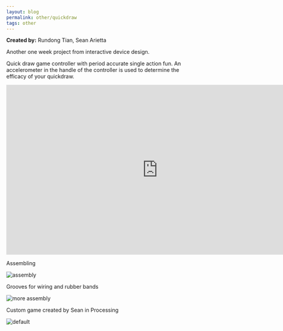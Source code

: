 ```yaml
---
layout: blog
permalink: other/quickdraw
tags: other
---
```


**Created by:** Rundong Tian, Sean Arietta

Another one week project from interactive device design.

Quick draw game controller with period accurate single action fun. An accelerometer in the handle of the controller is used to determine the efficacy of your quickdraw. 


<iframe src="https://player.vimeo.com/video/151445000?color=ff0179&title=0&byline=0&portrait=0" width="800" height="450" frameborder="0" webkitallowfullscreen mozallowfullscreen allowfullscreen></iframe>

Assembling

![assembly](https://farm4.staticflickr.com/3697/10095231334_95ccd2f66d_k.jpg)

Grooves for wiring and rubber bands 

![more assembly](https://farm8.staticflickr.com/7442/10095325343_55424fdc1b_k.jpg)

Custom game created by Sean in Processing

![default]( {{site.url}}/media/quickdraw.png "custom quick draw game")


